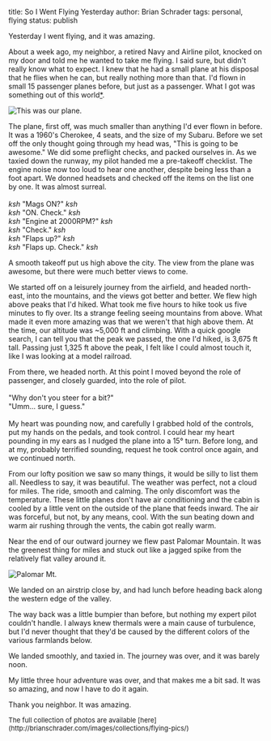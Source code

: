 title: So I Went Flying Yesterday
author: Brian Schrader
tags: personal, flying
status: publish

Yesterday I went flying, and it was amazing. 

About a week ago, my neighbor, a retired Navy and Airline pilot, knocked on my door and told me he wanted to take me flying. I said sure, but didn't really know what to expect. I knew that he had a small plane at his disposal that he flies when he can, but really nothing more than that. I'd flown in small 15 passenger planes before, but just as a passenger. What I got was something out of this world[*](#note).

![This was our plane.](http://brianschrader.com/images/collections/flying-pics/the-plane.jpg)

The plane, first off, was much smaller than anything I'd ever flown in before. It was a 1960's Cherokee, 4 seats, and the size of my Subaru. Before we set off the only thought going through my head was, "This is going to be awesome." We did some preflight checks, and packed ourselves in. As we taxied down the runway, my pilot handed me a pre-takeoff checklist. The engine noise now too loud to hear one another, despite being less than a foot apart. We donned headsets and checked off the items on the list one by one. It was almost surreal.
 <br /> <br />
*ksh* "Mags ON?" *ksh* <br />
*ksh* "ON. Check." *ksh* <br />
*ksh* "Engine at 2000RPM?" *ksh* <br />
*ksh* "Check." *ksh* <br />
*ksh* "Flaps up?" *ksh* <br />
*ksh* "Flaps up. Check." *ksh* <br />

A smooth takeoff put us high above the city. The view from the plane was awesome, but there were much better views to come.

We started off on a leisurely journey from the airfield, and headed north-east, into the mountains, and the views got better and better. We flew high above peaks that I'd hiked. What took me five hours to hike took us five minutes to fly over. Its a strange feeling seeing mountains from above. What made it even more amazing was that we weren't that high above them. At the time, our altitude was ~5,000 ft and climbing. With a quick google search, I can tell you that the peak we passed, the one I'd hiked, is 3,675 ft tall. Passing just 1,325 ft above the peak, I felt like I could almost touch it, like I was looking at a model railroad.

From there, we headed north. At this point I moved beyond the role of passenger, and closely guarded, into the role of pilot. 
<br /><br />
"Why don't you steer for a bit?"<br />
"Umm... sure, I guess."<br />
<br />
My heart was pounding now, and carefully I grabbed hold of the controls, put my hands on the pedals, and took control. I could hear my heart pounding in my ears as I nudged the plane into a 15&deg; turn. Before long, and at my, probably terrified sounding, request he took control once again, and we continued north.

From our lofty position we saw so many things, it would be silly to list them all. Needless to say, it was beautiful. The weather was perfect, not a cloud for miles. The ride, smooth and calming. The only discomfort was the temperature. These little planes don't have air conditioning and the cabin is cooled by a little vent on the outside of the plane that feeds inward. The air was forceful, but not, by any means, cool. With the sun beating down and warm air rushing through the vents, the cabin got really warm.

Near the end of our outward journey we flew past Palomar Mountain. It was the greenest thing for miles and stuck out like a jagged spike from the relatively flat valley around it. 

![Palomar Mt.](http://brianschrader.com/images/collections/flying-pics/palomar.jpg)

We landed on an airstrip close by, and had lunch before heading back along the western edge of the valley. 

The way back was a little bumpier than before, but nothing my expert pilot couldn't handle. I always knew thermals were a main cause of turbulence, but I'd never thought that they'd be caused by the different colors of the various farmlands below.

We landed smoothly, and taxied in. The journey was over, and it was barely noon. 

My little three hour adventure was over, and that makes me a bit sad. It was so amazing, and now I have to do it again.

Thank you neighbor. It was amazing.

<span id="note" style="font-size:small;">
The full collection of photos are available [here](http://brianschrader.com/images/collections/flying-pics/)
</span>